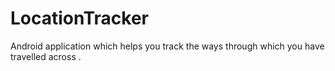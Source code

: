 # LocationTracker

Android application which helps you track the ways through which you have travelled across . 
